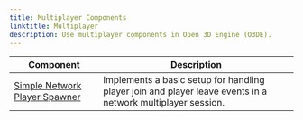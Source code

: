 ```yaml
---
title: Multiplayer Components
linktitle: Multiplayer
description: Use multiplayer components in Open 3D Engine (O3DE).
---
```


| Component | Description | 
| - | - |
| [Simple Network Player Spawner](./simple-player-spawner) | Implements a basic setup for handling player join and player leave events in a network multiplayer session. |
